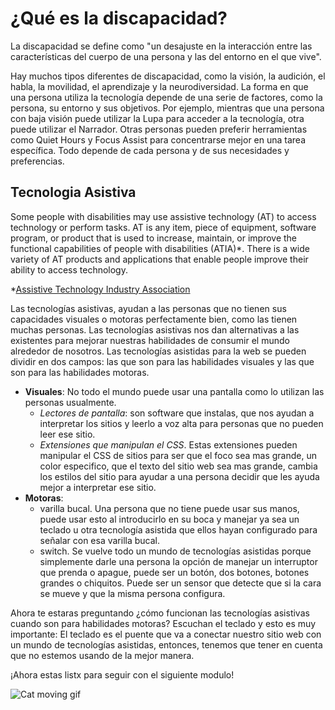 # ¿Qué es la discapacidad?
La discapacidad se define como "un desajuste en la interacción entre las características del cuerpo de una persona y las del entorno en el que vive".

Hay muchos tipos diferentes de discapacidad, como la visión, la audición, el habla, la movilidad, el aprendizaje y la neurodiversidad. La forma en que una persona utiliza la tecnología depende de una serie de factores, como la persona, su entorno y sus objetivos. Por ejemplo, mientras que una persona con baja visión puede utilizar la Lupa para acceder a la tecnología, otra puede utilizar el Narrador. Otras personas pueden preferir herramientas como Quiet Hours y Focus Assist para concentrarse mejor en una tarea específica. Todo depende de cada persona y de sus necesidades y preferencias.

## Tecnologia Asistiva

Some people with disabilities may use assistive technology (AT) to access technology or perform tasks. AT is any item, piece of equipment, software program, or product that is used to increase, maintain, or improve the functional capabilities of people with disabilities (ATIA)*. There is a wide variety of AT products and applications that enable people improve their ability to access technology.

*[Assistive Technology Industry Association](https://www.atia.org/at-resources/what-is-at/#what-is-assistive-technology)


Las tecnologías asistivas, ayudan a las personas que no tienen sus capacidades visuales o motoras perfectamente bien, como las tienen muchas personas. Las tecnologías asistivas nos dan alternativas a las existentes para mejorar nuestras habilidades de consumir el mundo alrededor de nosotros.
Las tecnologías asistidas para la web se pueden dividir en dos campos: las que son para las habilidades visuales y las que son para las habilidades motoras. 

- **Visuales**: No todo el mundo puede usar una pantalla como lo utilizan las personas usualmente.
    -	*Lectores de pantalla*: son software que instalas, que nos ayudan a interpretar los sitios y leerlo a voz alta para personas que no pueden leer ese sitio. 
    -	*Extensiones que manipulan el CSS*. Estas extensiones pueden manipular el CSS de sitios para ser que el foco sea mas grande, un color especifico, que el texto del sitio web sea mas grande, cambia los estilos del sitio para ayudar a una persona decidir que les ayuda mejor a interpretar ese sitio.
- **Motoras**:
    -	varilla bucal. Una persona que no tiene puede usar sus manos, puede usar esto al introducirlo en su boca y manejar ya sea un teclado u otra tecnología asistida que ellos hayan configurado para señalar con esa varilla bucal.
    -	switch. Se vuelve todo un mundo de tecnologías asistidas porque simplemente darle una persona la opción de manejar un interruptor que prenda o apague, puede ser un botón, dos botones, botones grandes o chiquitos. Puede ser un sensor que detecte que si la cara se mueve y que la misma persona configura. 
    

Ahora te estaras preguntando ¿cómo funcionan las tecnologías asistivas cuando son para habilidades motoras? Escuchan el teclado y esto es muy importante: El teclado es el puente que va a conectar nuestro sitio web con un mundo de tecnologías asistidas, entonces, tenemos que tener en cuenta que no estemos usando de la mejor manera.

¡Ahora estas listx para seguir con el siguiente modulo!

![Cat moving gif](https://media.giphy.com/media/GeimqsH0TLDt4tScGw/giphy.gif)
